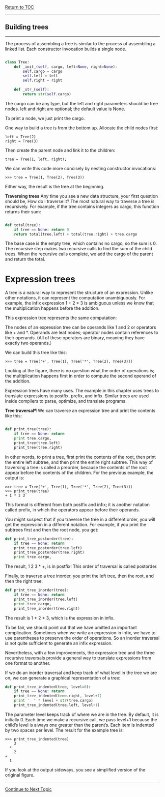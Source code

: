 <a href="https://github.com/CyberTrainingUSAF/06-Intro-to-Algorithms/blob/master/00-Table-of-Contents.md"> Return to TOC </a>

---

## Building trees

---

The process of assembling a tree is similar to the process of assembling a linked list. 
Each constructor invocation builds a single node.

```python

class Tree:
    def _init_(self, cargo, left=None, right=None):
        self.cargo = cargo
        self.left = left
        self.right = right
        
    def _str_(self):
        return str(self.cargo)
```

The cargo can be any type, but the left and right parameters should be tree nodes. left and right are optional; the default value is None.

To print a node, we just print the cargo.

One way to build a tree is from the bottom up. Allocate the child nodes first:
```
left = Tree(2)
right = Tree(3)
```
Then create the parent node and link it to the children:
```
tree = Tree(1, left, right);
```
We can write this code more concisely by nesting constructor invocations:
```
>>> tree = Tree(1, Tree(2), Tree(3))
```
Either way, the result is the tree at the beginning.

**Traversing trees**
Any time you see a new data structure, your first question should be, How do I traverse it? The most natural way to traverse a tree is recursively. For example, if the tree contains integers as cargo, this function returns their sum:

```python

def total(tree):
    if tree == None: return 0
    return total(tree.left) + total(tree.right) + tree.cargo

```

The base case is the empty tree, which contains no cargo, so the sum is 0. The recursive step makes two recursive calls to find the sum of the child trees. When the recursive calls complete, we add the cargo of the parent and return the total.

# Expression trees
A tree is a natural way to represent the structure of an expression. Unlike other notations, it can represent the computation unambiguously. For example, the infix expression 1 + 2 * 3 is ambiguous unless we know that the multiplication happens before the addition.

This expression tree represents the same computation:

The nodes of an expression tree can be operands like 1 and 2 or operators like + and *. Operands are leaf nodes; operator nodes contain references to their operands. (All of these operators are binary, meaning they have exactly two operands.)

We can build this tree like this:

```
>>> tree = Tree('+', Tree(1), Tree('*', Tree(2), Tree(3)))
```
Looking at the figure, there is no question what the order of operations is; the multiplication happens first in order to compute the second operand of the addition.

Expression trees have many uses. The example in this chapter uses trees to translate expressions to postfix, prefix, and infix. Similar trees are used inside compilers to parse, optimize, and translate programs.

**Tree traversal¶**
We can traverse an expression tree and print the contents like this:

```python

def print_tree(tree):
    if tree == None: return
    print tree.cargo,
    print_tree(tree.left)
    print_tree(tree.right)
```
In other words, to print a tree, first print the contents of the root, then print the entire left subtree, and then print the entire right subtree. This way of traversing a tree is called a preorder, because the contents of the root appear before the contents of the children. For the previous example, the output is:

```
>>> tree = Tree('+', Tree(1), Tree('*', Tree(2), Tree(3)))
>>> print_tree(tree)
+ 1 * 2 3

```
This format is different from both postfix and infix; it is another notation called prefix, in which the operators appear before their operands.

You might suspect that if you traverse the tree in a different order, you will get the expression in a different notation. For example, if you print the subtrees first and then the root node, you get:
```python
def print_tree_postorder(tree):
    if tree == None: return
    print_tree_postorder(tree.left)
    print_tree_postorder(tree.right)
    print tree.cargo,
```
The result, 1 2 3 * +, is in postfix! This order of traversal is called postorder.

Finally, to traverse a tree inorder, you print the left tree, then the root, and then the right tree:
```python
def print_tree_inorder(tree):
    if tree == None: return
    print_tree_inorder(tree.left)
    print tree.cargo,
    print_tree_inorder(tree.right)
```
The result is 1 + 2 * 3, which is the expression in infix.

To be fair, we should point out that we have omitted an important complication. Sometimes when we write an expression in infix, we have to use parentheses to preserve the order of operations. So an inorder traversal is not quite sufficient to generate an infix expression.

Nevertheless, with a few improvements, the expression tree and the three recursive traversals provide a general way to translate expressions from one format to another.

If we do an inorder traversal and keep track of what level in the tree we are on, we can generate a graphical representation of a tree:

```python
def print_tree_indented(tree, level=0):
    if tree == None: return
    print_tree_indented(tree.right, level+1)
    print '  ' * level + str(tree.cargo)
    print_tree_indented(tree.left, level+1)

```

The parameter level keeps track of where we are in the tree. By default, it is initially 0. Each time we make a recursive call, we pass level+1 because the child’s level is always one greater than the parent’s. Each item is indented by two spaces per level. The result for the example tree is:

```
>>> print_tree_indented(tree)
    3
  *
    2
+
  1
```

If you look at the output sideways, you see a simplified version of the original figure.

---

<a href="https://github.com/CyberTrainingUSAF/06-Intro-to-Algorithms/blob/master/23_Tree_Led_Demos.md" > Continue to Next Topic </a>

